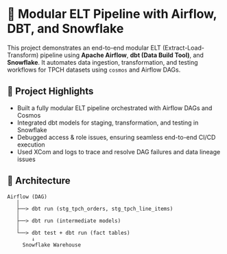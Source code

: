 # 🧬 Modular ELT Pipeline with Airflow, DBT, and Snowflake

This project demonstrates an end-to-end modular ELT (Extract-Load-Transform) pipeline using **Apache Airflow**, **dbt (Data Build Tool)**, and **Snowflake**. It automates data ingestion, transformation, and testing workflows for TPCH datasets using `cosmos` and Airflow DAGs.

## 🚀 Project Highlights

- Built a fully modular ELT pipeline orchestrated with Airflow DAGs and Cosmos
- Integrated dbt models for staging, transformation, and testing in Snowflake
- Debugged access & role issues, ensuring seamless end-to-end CI/CD execution
- Used XCom and logs to trace and resolve DAG failures and data lineage issues

## 🧱 Architecture

```text
Airflow (DAG) 
   │
   ├──> dbt run (stg_tpch_orders, stg_tpch_line_items)
   │
   ├──> dbt run (intermediate models)
   │
   └──> dbt test + dbt run (fact tables)
        ↓
     Snowflake Warehouse
